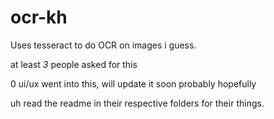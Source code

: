 # ocr-kh

Uses tesseract to do OCR on images i guess.

at least *3* people asked for this

0 ui/ux went into this, will update it soon probably hopefully


uh read the readme in their respective folders for their things.
